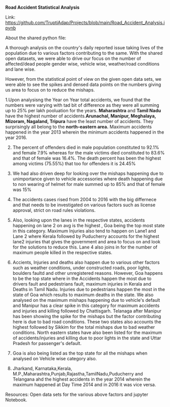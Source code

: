 **Road Accident Statistical Analysis**

Link: https://github.com/TruptiAdap/Projects/blob/main/Road_Accident_Analysis.ipynb

About the shared python file:

A thorough analysis on the country's daily reported issue taking lives of the population due to various factors contributing to the same. With the shared open datasets, we were able to drive our focus on the number of affected/dead people gender wise, vehicle wise, weather/road conditions and lane wise.

However, from the statistical point of view on the given open data sets, we were able to see the spikes and densed data points on the numbers giving us area to focus on to reduce the mishaps.

1.Upon analysisng the Year on Year total accidents, we found that the numbers were varying with tad bit of difference as they were all summing up to 25% per lakh pooluation for the years. **Maharashtra** and **Tamil Nadu** have the highest number of accidents.**Arunachal, Manipur, Meghalaya, Mizoram, Nagaland, Tripura** have the least number of accidents. They surprisingly all belong to the **north-eastern area.**
Maximum accidents happened in the year 2013 wherein the minimum accidents happened in the year 2016.

2. The percent of offenders died in male population constituted to 92.1% and female 7.9% whereas for the male victims died constituted to 83.6% and that of female was 16.4%. The death percent has been the highest among victims (75.55%) that too for offenders it is 24.45%

3. We had also driven deep for looking over the mishaps happening due to unimportance given to vehicle accessories where death happening due to non wearing of helmet for male summed up to 85% and that of female was 15%

4. The accidents cases rised from 2004 to 2016 with the big differnece and that needs to be investigated on various factors such as license approval, strict on road rules violations.

5. Also, looking upon the lanes in the respective states, accidents happening on lane 2 on avg is the highest , Goa being the top most state in this category. Maximum Injuries also tend to happen on Lane1 and Lane 2 where Kerala followed by Puducherry accounts for the  highest lane2 injuries that gives the government and area to focus on and look for the solutions to reduce this. Lane 4 also joins in for the number of maximum people killed in the respective states.

6. Accients, Injuries and deaths also happen due to various other factors such as weather conditions, under constructed roads, poor lights, boulders faultd and other unregistered reasons. However, Goa happens to be the top state where in the Accidents happen the most due to drivers fault and pedestrians fault, maximum injuries in Kerala and Deaths in Tamil Nadu.
Injuries due to pedestrians happen the most in the state of Goa which results to maximum deaths in the state.
We also analysed on the maximum mishaps happening due to vehicle's default and Manipur has a clear spike in this category for maximum accidents and injuries and killing followed by Chattisgarh.
Telanaga after Manipur has been showing the spike for the mishaps but the factor contributing here is due to bad road conditions. These two states also accounts the highest followed by Sikkim for the total mishaps due to bad weather conditions. North eastern states have also been listed for the maximum of accidents/injuries and killing due to poor lights in the state and Uttar Pradesh for passenger's default.

8. Goa is also being listed as the top state for all the mishaps when analysed on Vehicle wise category also.
9. Jharkand, Karnataka,Kerala, M.P.,Maharashtra,Punjab,Rajastha,TamilNadu,Puducherry and Telangana ahd the highest accidents in the year 2014 wherein the maximum happened at Day Time 2014 and in 2016 it was vice versa.

Resources: Open data sets for the various above factors and jupyter Notebook.
